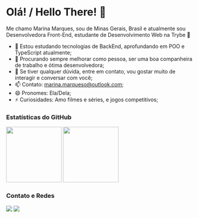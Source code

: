 # Olá! / Hello There! 🤙

Me chamo Marina Marques, sou de Minas Gerais, Brasil e atualmente sou Desenvolvedora Front-End, estudante de Desenvolvimento Web na Trybe 🚀

  - 🌱 Estou estudando tecnologias de BackEnd, aprofundando em POO e TypeScript atualmente;
  - 👯 Procurando sempre melhorar como pessoa, ser uma boa companheira de trabalho e ótima desenvolvedora;
  - 💬 Se tiver qualquer dúvida, entre em contato, vou gostar muito de interagir e conversar com você;
  - 📫 Contato: marina.marqueso@outlook.com;
  - 😄 Pronomes: Ela/Dela;
  - ⚡ Curiosidades: Amo filmes e séries, e jogos competitivos;


  ### Estatísticas do GitHub
  <img height="150em" src="https://github-readme-stats.vercel.app/api?username=ninamarq&show_icons=true&theme=dark&include_all_commits=true&count_private=true"/>   <img height="150em" src="https://github-readme-stats.vercel.app/api/top-langs/?username=ninamarq&layout=compact&langs_count=7&theme=dark"/>

  ### Contato e Redes
  <div>
    <a href = "mailto:marina.marqueso@outlook.com"><img src="https://img.shields.io/badge/Email-D14836?style=for-the-badge&logo=gmail&logoColor=white" target="_blank"></a>
    <a href="https://www.linkedin.com/in/marina-marqueso/" target="_blank"><img src="https://img.shields.io/badge/-LinkedIn-%230077B5?style=for-the-badge&logo=linkedin&logoColor=white" target="_blank"></a>   
  </div>

